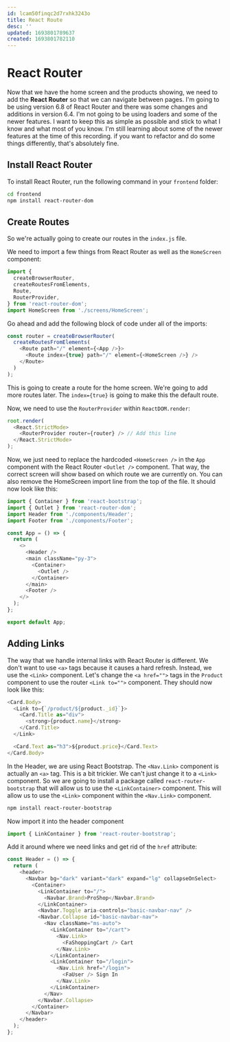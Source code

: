 ```yaml
---
id: lcam50finqc2d7rxhk3243o
title: React Route
desc: ''
updated: 1693801789637
created: 1693801782110
---
```


# React Router

Now that we have the home screen and the products showing, we need to add the **React Router** so that we can navigate between pages. I'm going to be using version 6.8 of React Router and there was some changes and additions in version 6.4. I'm not going to be using loaders and some of the newer features. I want to keep this as simple as possible and stick to what I know and what most of you know. I'm still learning about some of the newer features at the time of this recording. if you want to refactor and do some things differently, that's absolutely fine.

## Install React Router

To install React Router, run the following command in your `frontend` folder:

```bash
cd frontend
npm install react-router-dom
```

## Create Routes

So we're actually going to create our routes in the `index.js` file.

We need to import a few things from React Router as well as the `HomeScreen` component:

```js
import {
  createBrowserRouter,
  createRoutesFromElements,
  Route,
  RouterProvider,
} from 'react-router-dom';
import HomeScreen from './screens/HomeScreen';
```

Go ahead and add the following block of code under all of the imports:

```js
const router = createBrowserRouter(
  createRoutesFromElements(
    <Route path="/" element={<App />}>
      <Route index={true} path="/" element={<HomeScreen />} />
    </Route>
  )
);
```

This is going to create a route for the home screen. We're going to add more routes later. The `index={true}` is going to make this the default route.

Now, we need to use the `RouterProvider` within `ReactDOM.render`:

```js
root.render(
  <React.StrictMode>
    <RouterProvider router={router} /> // Add this line
  </React.StrictMode>
);
```

Now, we just need to replace the hardcoded `<HomeScreen />` in the `App` component with the React Router `<Outlet />` component. That way, the correct screen will show based on which route we are currently on. You can also remove the HomeScreen import line from the top of the file. It should now look like this:

```js
import { Container } from 'react-bootstrap';
import { Outlet } from 'react-router-dom';
import Header from './components/Header';
import Footer from './components/Footer';

const App = () => {
  return (
    <>
      <Header />
      <main className="py-3">
        <Container>
          <Outlet />
        </Container>
      </main>
      <Footer />
    </>
  );
};

export default App;
```

## Adding Links

The way that we handle internal links with React Router is different. We don't want to use `<a>` tags because it causes a hard refresh. Instead, we use the `<Link>` component. Let's change the `<a href="">` tags in the `Product` component to use the router `<Link to="">` component. They should now look like this:

```js
<Card.Body>
  <Link to={`/product/${product._id}`}>
    <Card.Title as="div">
      <strong>{product.name}</strong>
    </Card.Title>
  </Link>

  <Card.Text as="h3">${product.price}</Card.Text>
</Card.Body>
```

In the Header, we are using React Bootstrap. The `<Nav.Link>` component is actually an `<a>` tag. This is a bit trickier. We can't just change it to a `<Link>` component. So we are going to install a package called `react-router-bootstrap` that will allow us to use the `<LinkContainer>` component. This will allow us to use the `<Link>` component within the `<Nav.Link>` component.

```bash
npm install react-router-bootstrap
```

Now import it into the header component

```js
import { LinkContainer } from 'react-router-bootstrap';
```

Add it around where we need links and get rid of the `href` attribute:

```js
const Header = () => {
  return (
    <header>
      <Navbar bg="dark" variant="dark" expand="lg" collapseOnSelect>
        <Container>
          <LinkContainer to="/">
            <Navbar.Brand>ProShop</Navbar.Brand>
          </LinkContainer>
          <Navbar.Toggle aria-controls="basic-navbar-nav" />
          <Navbar.Collapse id="basic-navbar-nav">
            <Nav className="ms-auto">
              <LinkContainer to="/cart">
                <Nav.Link>
                  <FaShoppingCart /> Cart
                </Nav.Link>
              </LinkContainer>
              <LinkContainer to="/login">
                <Nav.Link href="/login">
                  <FaUser /> Sign In
                </Nav.Link>
              </LinkContainer>
            </Nav>
          </Navbar.Collapse>
        </Container>
      </Navbar>
    </header>
  );
};
```

